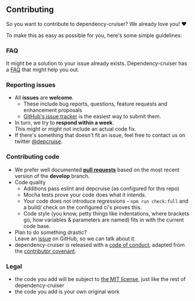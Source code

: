 ## Contributing

So you want to contribute to dependency-cruiser? We already love you! :heart:

To make this as easy as possible for you, here's some simple guidelines:

### FAQ
It might be a solution to your issue already exists. Dependency-cruiser has
a [FAQ](../doc/faq.md) that might help you out.

### Reporting issues
- All **issues** are **welcome**.    
  - These include bug reports, questions, feature requests and enhancement
    proposals
  - [GitHub's issue tracker](https://github.com/sverweij/dependency-cruiser/issues)
    is the easiest way to submit them.
- In turn, we try to **respond within a week**.    
  This might or might not include an actual code fix.
- If there's something that doesn't fit an issue, feel free to contact us on
  twitter [@depcruise](https://twitter.com/depcruise).

### Contributing code
- We prefer well documented
  **[pull requests](https://help.github.com/articles/creating-a-pull-request/)**
  based on the most recent version of the **develop** branch.
- Code quality
    - Additions pass eslint and depcruise (as configured for this repo)
    - Mocha tests prove your code does what it intends.
    - Your code does not introduce regressions - ```npm run check:full``` and a build/
      check on the configured ci's proves this.
    - Code style (you know, petty things like indentations, where brackets go,
      how variables & parameters are named) fits in with the current code base.
- Plan to do something drastic?     
  Leave an [issue](https://github.com/sverweij/dependency-cruiser/issues/new)
  on GitHub, so we can talk about it.
- dependency-cruiser is released with a [code of conduct](../CODE_OF_CONDUCT.md), adapted
  from the [contributor covenant](http://contributor-covenant.org/).

### Legal
- the code you add will be subject to
  [the MIT license](../LICENSE), just like the rest of dependency-cruiser
- the code you add is your own original work
